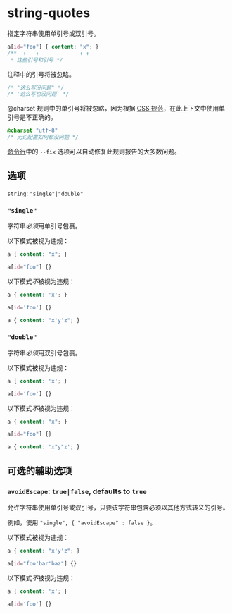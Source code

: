 # string-quotes

指定字符串使用单引号或双引号。

```css
a[id="foo"] { content: "x"; }
/**  ↑   ↑             ↑ ↑
 * 这些引号和引号 */
```

注释中的引号将被忽略。


```css
/* "这么写没问题" */
/* '这么写也没问题' */
```

@charset 规则中的单引号将被忽略，因为根据 [CSS 规范](https://www.w3.org/TR/CSS2/syndata.html#x57)，在此上下文中使用单引号是不正确的。

```css
@charset "utf-8"
/* 无论配置如何都没问题 */
```

[命令行](../../../docs/user-guide/cli.md#自动修复错误)中的 `--fix` 选项可以自动修复此规则报告的大多数问题。

## 选项

`string`: `"single"|"double"`

### `"single"`

字符串*必须*用单引号包裹。

以下模式被视为违规：

```css
a { content: "x"; }
```

```css
a[id="foo"] {}
```

以下模式*不*被视为违规：

```css
a { content: 'x'; }
```

```css
a[id='foo'] {}
```

```css
a { content: "x'y'z"; }
```

### `"double"`

字符串*必须*用双引号包裹。

以下模式被视为违规：

```css
a { content: 'x'; }
```

```css
a[id='foo'] {}
```

以下模式*不*被视为违规：

```css
a { content: "x"; }
```

```css
a[id="foo"] {}
```

```css
a { content: 'x"y"z'; }
```

## 可选的辅助选项

### `avoidEscape`: `true|false`, defaults to `true`

允许字符串使用单引号或双引号，只要该字符串包含必须以其他方式转义的引号。

例如，使用 `"single", { "avoidEscape" : false }`。

以下模式被视为违规：

```css
a { content: "x'y'z"; }
```

```css
a[id="foo'bar'baz"] {}
```

以下模式*不*被视为违规：

```css
a { content: 'x'; }
```

```css
a[id='foo'] {}
```
